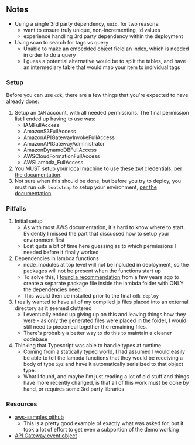 ## Notes
* Using a single 3rd party dependency, `uuid`, for two reasons:
    * want to ensure truly unique, non-incrementing, id values
    * experience handling 3rd party dependency within the deployment
* Using scan to search for tags vs query
    * Unable to make an embedded object field an index, which is needed in order to do a query
    * I guess a potential alternative would be to split the tables, and have an intermediary table that would map your item to individual tags

### Setup
Before you can use `cdk`, there are a few things that you're expected to have already done:

1. Setup an `IAM` account, with all needed permissions. The final permission list I ended up having to use was:
    * IAMFullAccess
    * AmazonS3FullAccess
    * AmazonAPIGatewayInvokeFullAccess
    * AmazonAPIGatewayAdministrator
    * AmazonDynamoDBFullAccess
    * AWSCloudFormationFullAccess
    * AWSLambda_FullAccess
2. You MUST setup your local machine to use these `IAM` credentials, [per the documentation](https://docs.aws.amazon.com/cdk/latest/guide/cli.html#cli-environment).
3. Not sure when this should be done, but before you try to deploy, you must run `cdk bootstrap` to setup your environment, [per the documentation](https://docs.aws.amazon.com/cdk/latest/guide/bootstrapping.html)

### Pitfalls
1. Initial setup
    * As with most AWS documentation, it's hard to know where to start. Evidently I missed the part that discussed how to setup your environment first
    * Lost quite a bit of time here guessing as to which permissions I needed before it finally worked
2. Dependencies in lambda functions
    * node_modules at top level will not be included in deployment, so the packages will not be present when the functions start up
    * To solve this, I [found a recommendation](https://github.com/aws-samples/aws-cdk-examples/issues/110) from a few years ago to create a separate package file inside the lambda folder with ONLY the dependencies need.
    * This would then be installed prior to the final `cdk deploy`
3. I really wanted to have all of my compiled js files placed into an external directory as it seemed cluttered
    * I eventually ended up giving up on this and leaving things how they were - as only the generated files were placed in the folder, I would still need to piecemeal together the remaining files.
    * There's probably a better way to do this to maintain a cleaner codebase
4. Thinking that Typescript was able to handle types at runtime
    * Coming from a statically typed world, I had assumed I would easily be able to tell the lambda functions that they would be receiving a body of type `xyz` and have it automatically serialized to that object type.
    * What I found, and maybe I'm just reading a lot of old stuff and things have more recently changed, is that all of this work must be done by hand, or requires some 3rd party libraries

### Resources
* [aws-samples github](https://github.com/aws-samples/aws-cdk-examples/tree/master/typescript/api-cors-lambda-crud-dynamodb)
    * This is a pretty good example of exactly what was asked for, but it took a lot of effort to get even a subportion of the demo working
* [API Gateway event object](https://docs.aws.amazon.com/lambda/latest/dg/services-apigateway.html)
